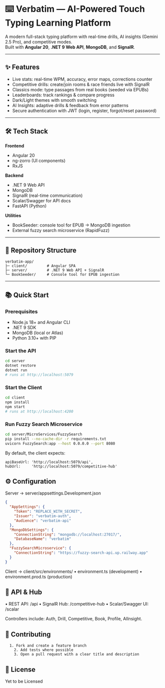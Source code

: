 # ⌨️ Verbatim — AI-Powered Touch Typing Learning Platform

A modern full-stack typing platform with real-time drills, AI insights (Gemini 2.5 Pro), and competitive modes.  
Built with **Angular 20**, **.NET 9 Web API**, **MongoDB**, and **SignalR**.

---

## ✨ Features

- Live stats: real-time WPM, accuracy, error maps, corrections counter  
- Competitive drills: create/join rooms & race friends live with SignalR  
- Classics mode: type passages from real books (seeded via EPUBs)  
- Leaderboards: track rankings & compare progress  
- Dark/Light themes with smooth switching  
- AI Insights: adaptive drills & feedback from error patterns  
- Secure authentication with JWT (login, register, forgot/reset password)  

---

## 🛠️ Tech Stack

**Frontend**  
- Angular 20  
- ng-zorro (UI components)  
- RxJS  

**Backend**  
- .NET 9 Web API  
- MongoDB  
- SignalR (real-time communication)  
- Scalar/Swagger for API docs
- FastAPI (Python)

**Utilities**  
- BookSeeder: console tool for EPUB → MongoDB ingestion  
- External fuzzy search microservice (RapidFuzz)

---

## 📂 Repository Structure
```
verbatim-app/
├─ client/         # Angular SPA
├─ server/         # .NET 9 Web API + SignalR
└─ BookSeeder/     # Console tool for EPUB ingestion
```

---

## 📚 Quick Start

### Prerequisites
- Node.js 18+ and Angular CLI  
- .NET 9 SDK  
- MongoDB (local or Atlas)
- Python 3.10+ with PIP

### Start the API
```bash
cd server
dotnet restore
dotnet run
# runs at http://localhost:5079
```

### Start the Client
```bash
cd client
npm install
npm start
# runs at http://localhost:4200
```

### Run Fuzzy Search Microservice
```bash
cd server/MicroServices/FuzzySearch
pip install --no-cache-dir -r requirements.txt
uvicorn FuzzySearch:app --host 0.0.0.0 --port 8080
```

By default, the client expects:
```
apiBaseUrl: 'http://localhost:5079/api',
hubUrl:     'http://localhost:5079/competitive-hub'
```

## ⚙️ Configuration

Server → server/appsettings.Development.json
```json
{
  "AppSettings": {
    "Token": "REPLACE_WITH_SECRET",
    "Issuer": "verbatim-auth",
    "Audience": "verbatim-api"
  },
  "MongoDbSettings": {
    "ConnectionString": "mongodb://localhost:27017/",
    "DatabaseName": "verbatim"
  },
  "FuzzySearchMicroservice": {
    "ConnectionString": "https://fuzzy-search-api.up.railway.app"
  }
}
```

Client → client/src/environments/
	•	environment.ts (development)
	•	environment.prod.ts (production)

## 🔌 API & Hub
  •	REST API: /api
  •	SignalR Hub: /competitive-hub
  •	Scalar/Swagger UI: /scalar

Controllers include: Auth, Drill, Competitive, Book, Profile, AIInsight.

## 🤝 Contributing
```
  1. Fork and create a feature branch
	2. Add tests where possible
	3. Open a pull request with a clear title and description
```

## 📜 License
Yet to be Licensed




